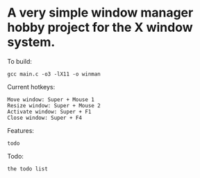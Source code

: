 # A very simple window manager hobby project for the X window system.

To build: 

```gcc main.c -o3 -lX11 -o winman```

Current hotkeys:

    Move window: Super + Mouse 1
    Resize window: Super + Mouse 2
    Activate window: Super + F1
    Close window: Super + F4

Features:
 
    todo

Todo: 

    the todo list